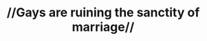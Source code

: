 ---
pid: LLG49
title: "//Gays are ruining the sanctity of marriage//"
location_transcription: City Hall
zipcode: '19116'
outside_phl: 
neighborhood: Somerton,Bustleton
age: '14'
age_range: 13-19
instagram: 
image_file_name: LLG_49.jpg
proposal_transcription: |-
  steps in the back if the rainbow for people to stand on and take pictures

  Love is Love
topic: LGBTQ+,Politics,Pop Culture,Love
topic_summary: 0, 0, 0, 0
type: Sculpture Statue,Arch
keywords_other: marriage, marriage equality, love is love, lin manuel miranda
credit: Trish Le
image_labels: 
twitter: 
facebook: 
permalink: "/monuments/llg49/"
layout: item-page
---